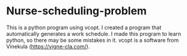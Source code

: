 # Nurse-scheduling-problem
This is a python program using vcopt. I created a program that automatically generates a work schedule. I made this program to learn python, so there may be some mistakes in it.  vcopt is a software from Vinekula (https://vigne-cla.com/).
